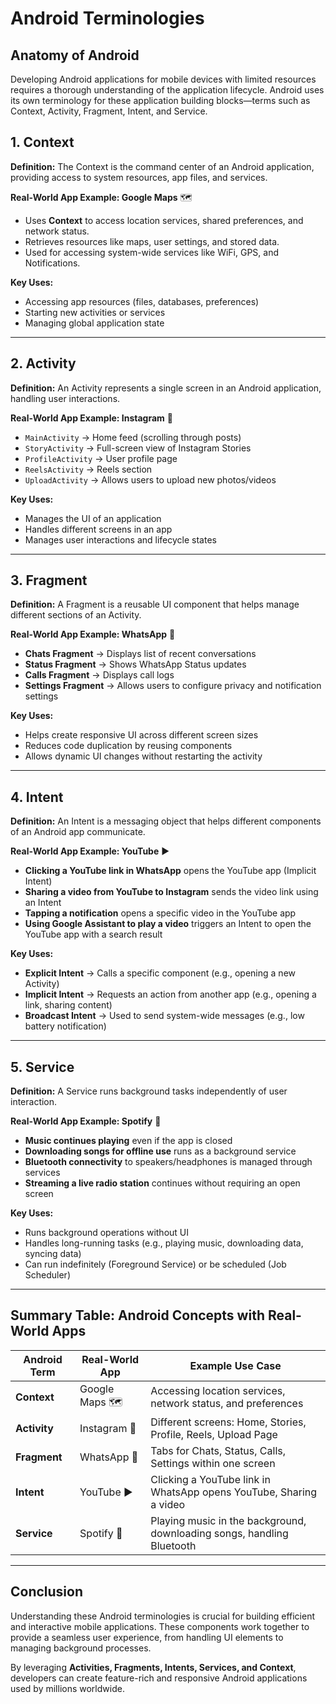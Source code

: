# Android Terminologies

## Anatomy of Android
Developing Android applications for mobile devices with limited resources requires a thorough understanding of the application lifecycle. Android uses its own terminology for these application building blocks—terms such as Context, Activity, Fragment, Intent, and Service.

## 1. Context
**Definition:** The Context is the command center of an Android application, providing access to system resources, app files, and services.

**Real-World App Example: Google Maps** 🗺️  
- Uses **Context** to access location services, shared preferences, and network status.
- Retrieves resources like maps, user settings, and stored data.
- Used for accessing system-wide services like WiFi, GPS, and Notifications.

**Key Uses:**
- Accessing app resources (files, databases, preferences)
- Starting new activities or services
- Managing global application state

---

## 2. Activity
**Definition:** An Activity represents a single screen in an Android application, handling user interactions.

**Real-World App Example: Instagram** 📸  
- `MainActivity` → Home feed (scrolling through posts)
- `StoryActivity` → Full-screen view of Instagram Stories
- `ProfileActivity` → User profile page
- `ReelsActivity` → Reels section
- `UploadActivity` → Allows users to upload new photos/videos

**Key Uses:**
- Manages the UI of an application
- Handles different screens in an app
- Manages user interactions and lifecycle states

---

## 3. Fragment
**Definition:** A Fragment is a reusable UI component that helps manage different sections of an Activity.

**Real-World App Example: WhatsApp** 💬  
- **Chats Fragment** → Displays list of recent conversations
- **Status Fragment** → Shows WhatsApp Status updates
- **Calls Fragment** → Displays call logs
- **Settings Fragment** → Allows users to configure privacy and notification settings

**Key Uses:**
- Helps create responsive UI across different screen sizes
- Reduces code duplication by reusing components
- Allows dynamic UI changes without restarting the activity

---

## 4. Intent
**Definition:** An Intent is a messaging object that helps different components of an Android app communicate.

**Real-World App Example: YouTube** ▶️  
- **Clicking a YouTube link in WhatsApp** opens the YouTube app (Implicit Intent)
- **Sharing a video from YouTube to Instagram** sends the video link using an Intent
- **Tapping a notification** opens a specific video in the YouTube app
- **Using Google Assistant to play a video** triggers an Intent to open the YouTube app with a search result

**Key Uses:**
- **Explicit Intent** → Calls a specific component (e.g., opening a new Activity)
- **Implicit Intent** → Requests an action from another app (e.g., opening a link, sharing content)
- **Broadcast Intent** → Used to send system-wide messages (e.g., low battery notification)

---

## 5. Service
**Definition:** A Service runs background tasks independently of user interaction.

**Real-World App Example: Spotify** 🎵  
- **Music continues playing** even if the app is closed
- **Downloading songs for offline use** runs as a background service
- **Bluetooth connectivity** to speakers/headphones is managed through services
- **Streaming a live radio station** continues without requiring an open screen

**Key Uses:**
- Runs background operations without UI
- Handles long-running tasks (e.g., playing music, downloading data, syncing data)
- Can run indefinitely (Foreground Service) or be scheduled (Job Scheduler)

---

## Summary Table: Android Concepts with Real-World Apps  

| **Android Term**  | **Real-World App** | **Example Use Case** |
|--------------------|--------------------|----------------------|
| **Context** | Google Maps 🗺️ | Accessing location services, network status, and preferences |
| **Activity** | Instagram 📸 | Different screens: Home, Stories, Profile, Reels, Upload Page |
| **Fragment** | WhatsApp 💬 | Tabs for Chats, Status, Calls, Settings within one screen |
| **Intent** | YouTube ▶️ | Clicking a YouTube link in WhatsApp opens YouTube, Sharing a video |
| **Service** | Spotify 🎵 | Playing music in the background, downloading songs, handling Bluetooth |

---

## Conclusion
Understanding these Android terminologies is crucial for building efficient and interactive mobile applications. These components work together to provide a seamless user experience, from handling UI elements to managing background processes. 

By leveraging **Activities, Fragments, Intents, Services, and Context**, developers can create feature-rich and responsive Android applications used by millions worldwide.

